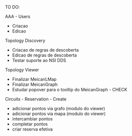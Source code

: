 TO DO:

AAA - Users

- Criacao
- Edicao

Topology Discovery 

- Criacao de regras de descoberta
- Edicao de regras de descoberta
- Testar suporte ao NSI DDS

Topology Viewer

- Finalizar MeicanLMap
- Finalizar MeicanGraph
- Estudar popover para o tooltip do MeicanGraph - CHECK

Circuits - Reservation - Create

- adicionar pontos via grafo (modulo do viewer)
- adicionar pontos via mapa (modulo do viewer)
- intercambiar pontos
- completar pontos
- criar reserva efetiva

